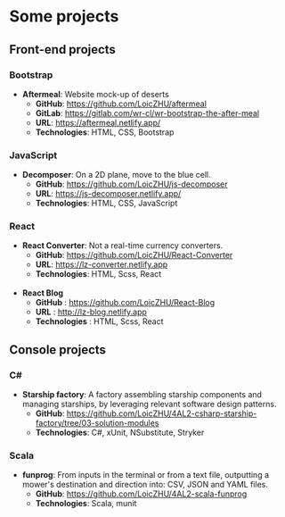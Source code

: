 # Some projects

## Front-end projects
### Bootstrap
- **Aftermeal**: Website mock-up of deserts
  - **GitHub**: https://github.com/LoicZHU/aftermeal
  - **GitLab**: https://gitlab.com/wr-cl/wr-bootstrap-the-after-meal
  - **URL**: https://aftermeal.netlify.app/
  - **Technologies**: HTML, CSS, Bootstrap

### JavaScript
- **Decomposer**: On a 2D plane, move to the blue cell.
  - **GitHub**: https://github.com/LoicZHU/js-decomposer
  - **URL**: https://js-decomposer.netlify.app/
  - **Technologies**: HTML, CSS, JavaScript

### React
- **React Converter**: Not a real-time currency converters.
  - **GitHub**: https://github.com/LoicZHU/React-Converter
  - **URL**: https://lz-converter.netlify.app
  - **Technologies**: HTML, Scss, React<br/><br/>
- **React Blog**
  - **GitHub** : https://github.com/LoicZHU/React-Blog
  - **URL** : http://lz-blog.netlify.app
  - **Technologies** : HTML, Scss, React

## Console projects
### C#
- **Starship factory**: A factory assembling starship components and managing starships, by leveraging relevant software design patterns.
  - **GitHub**: https://github.com/LoicZHU/4AL2-csharp-starship-factory/tree/03-solution-modules
  - **Technologies**: C#, xUnit, NSubstitute, Stryker
 
### Scala
- **funprog**: From inputs in the terminal or from a text file, outputting a mower's destination and direction into: CSV, JSON and YAML files.
  - **GitHub**: https://github.com/LoicZHU/4AL2-scala-funprog
  - **Technologies**: Scala, munit

